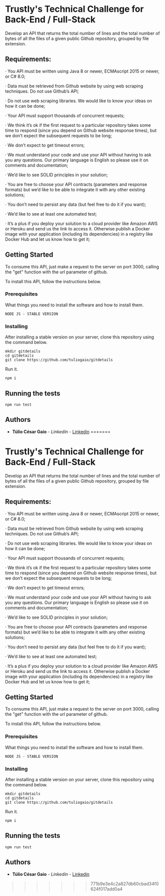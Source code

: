 # Trustly's Technical Challenge for Back-End / Full-Stack

Develop an API that returns the total number of lines and the total number of bytes of all the files of a given public Github repository, grouped by file extension.

## Requirements:

· You API must be written using Java 8 or newer, ECMAscript 2015 or newer, or C# 8.0;

· Data must be retrieved from Github website by using web scraping techniques. Do not use Github’s API;

· Do not use web scraping libraries. We would like to know your ideas on how it can be done;

· Your API must support thousands of concurrent requests;

· We think it’s ok if the first request to a particular repository takes some time to respond (since you depend on Github website response times), but we don’t expect the subsequent requests to be long;

· We don’t expect to get timeout errors;

· We must understand your code and use your API without having to ask you any questions. Our primary language is English so please use it on comments and documentation;

· We’d like to see SOLID principles in your solution;

· You are free to choose your API contracts (parameters and response formats) but we’d like to be able to integrate it with any other existing solutions;

· You don’t need to persist any data (but feel free to do it if you want);

· We’d like to see at least one automated test;

· It’s a plus if you deploy your solution to a cloud provider like Amazon AWS or Heroku and send us the link to access it. Otherwise publish a Docker image with your application (including its dependencies) in a registry like Docker Hub and let us know how to get it;

## Getting Started

To consume this API, just make a request to the server on port 3000, calling the "get" function with the url parameter of github.

To install this API, follow the instructions below.

### Prerequisites

What things you need to install the software and how to install them.

```
NODE JS - STABLE VERSION
```

### Installing

After installing a stable version on your server, clone this repository using the command below.

```
mkdir gitdetails
cd gitdetails
git clone https://github.com/tuliogaio/gitdetails
```

Run it.

```
npm i
```

## Running the tests

```
npm run test
```

## Authors

* **Túlio César Gaio** - *Linkedin* - [Linkedin](https://www.linkedin.com/in/tuliogaio/)
=======
# Trustly's Technical Challenge for Back-End / Full-Stack

Develop an API that returns the total number of lines and the total number of bytes of all the files of a given public Github repository, grouped by file extension.

## Requirements:

· You API must be written using Java 8 or newer, ECMAscript 2015 or newer, or C# 8.0;

· Data must be retrieved from Github website by using web scraping techniques. Do not use Github’s API;

· Do not use web scraping libraries. We would like to know your ideas on how it can be done;

· Your API must support thousands of concurrent requests;

· We think it’s ok if the first request to a particular repository takes some time to respond (since you depend on Github website response times), but we don’t expect the subsequent requests to be long;

· We don’t expect to get timeout errors;

· We must understand your code and use your API without having to ask you any questions. Our primary language is English so please use it on comments and documentation;

· We’d like to see SOLID principles in your solution;

· You are free to choose your API contracts (parameters and response formats) but we’d like to be able to integrate it with any other existing solutions;

· You don’t need to persist any data (but feel free to do it if you want);

· We’d like to see at least one automated test;

· It’s a plus if you deploy your solution to a cloud provider like Amazon AWS or Heroku and send us the link to access it. Otherwise publish a Docker image with your application (including its dependencies) in a registry like Docker Hub and let us know how to get it;

## Getting Started

To consume this API, just make a request to the server on port 3000, calling the "get" function with the url parameter of github.

To install this API, follow the instructions below.

### Prerequisites

What things you need to install the software and how to install them.

```
NODE JS - STABLE VERSION
```

### Installing

After installing a stable version on your server, clone this repository using the command below.

```
mkdir gitdetails
cd gitdetails
git clone https://github.com/tuliogaio/gitdetails
```

Run it.

```
npm i
```

## Running the tests

```
npm run test
```

## Authors

* **Túlio César Gaio** - *Linkedin* - [Linkedin](https://www.linkedin.com/in/tuliogaio/)
>>>>>>> 771b9e3e4c2a827db60cbad34f0624f017add0a4
